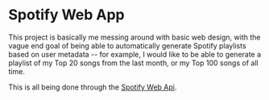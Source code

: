 # Spotify Web App 

This project is basically me messing around with basic web design, with the vague end goal of being able to automatically generate Spotify playlists based on user metadata -- for example, I would like to be able to generate a playlist of my Top 20 songs from the last month, or my Top 100 songs of all time. 

This is all being done through the [Spotify Web Api](https://developer.spotify.com/documentation/web-api/). 
